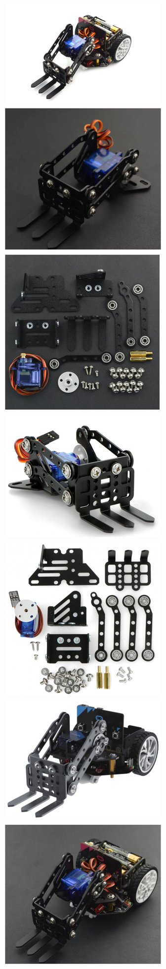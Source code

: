 
![](./images/MaqueenMechanic-Forklift.png)

![](./images/maqueen_complento.png)

![](./images/microbit-complemento_piezas.jpg)

![](./images/maqueen_complento2.png)

![](./images/maqueen_comlento_piezas2.png)

![](./images/729102_4.png)

![](./images/maqueen_complento3.png)

